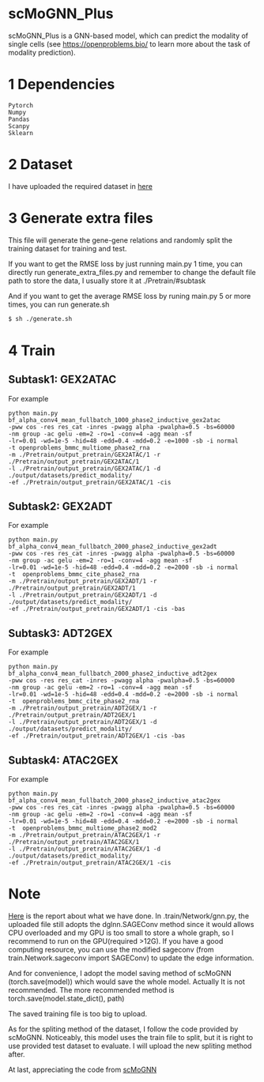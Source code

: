 # scMoGNN_Plus
scMoGNN_Plus is a GNN-based model, which can predict the modality of single cells (see https://openproblems.bio/ to learn more about the task of modality prediction).


1 Dependencies
======
```
Pytorch
Numpy
Pandas
Scanpy
Sklearn
```

2 Dataset
======
I have uploaded the required dataset in [here](https://drive.google.com/drive/folders/1ZYi9CQ-C7Qg9eL6CirZGmXB7Wj4GFqb8?usp=share_link)

3 Generate extra files
======
This file will generate the gene-gene relations and randomly split the training dataset for training and test.

If you want to get the RMSE loss by just running main.py 1 time, you can directly run generate_extra_files.py and remember to change the default file path to store the data, I usually store it at ./Pretrain/#subtask

And if you want to get the average RMSE loss by runing main.py 5 or more times, you can run generate.sh
``` bash
$ sh ./generate.sh
```

4 Train
=======

Subtask1: GEX2ATAC
-----
For example
```
python main.py bf_alpha_conv4_mean_fullbatch_1000_phase2_inductive_gex2atac 
-pww cos -res res_cat -inres -pwagg alpha -pwalpha=0.5 -bs=60000 
-nm group -ac gelu -em=2 -ro=1 -conv=4 -agg mean -sf 
-lr=0.01 -wd=1e-5 -hid=48 -edd=0.4 -mdd=0.2 -e=1000 -sb -i normal 
-t openproblems_bmmc_multiome_phase2_rna 
-m ./Pretrain/output_pretrain/GEX2ATAC/1 -r ./Pretrain/output_pretrain/GEX2ATAC/1
-l ./Pretrain/output_pretrain/GEX2ATAC/1 -d ./output/datasets/predict_modality/ 
-ef ./Pretrain/output_pretrain/GEX2ATAC/1 -cis
```

Subtask2: GEX2ADT
-----
For example
```
python main.py bf_alpha_conv4_mean_fullbatch_2000_phase2_inductive_gex2adt 
-pww cos -res res_cat -inres -pwagg alpha -pwalpha=0.5 -bs=60000 
-nm group -ac gelu -em=2 -ro=1 -conv=4 -agg mean -sf 
-lr=0.01 -wd=1e-5 -hid=48 -edd=0.4 -mdd=0.2 -e=2000 -sb -i normal 
-t  openproblems_bmmc_cite_phase2_rna 
-m ./Pretrain/output_pretrain/GEX2ADT/1 -r ./Pretrain/output_pretrain/GEX2ADT/1
-l ./Pretrain/output_pretrain/GEX2ADT/1 -d ./output/datasets/predict_modality/ 
-ef ./Pretrain/output_pretrain/GEX2ADT/1 -cis -bas
```

Subtask3: ADT2GEX
-----
For example
```
python main.py bf_alpha_conv4_mean_fullbatch_2000_phase2_inductive_adt2gex
-pww cos -res res_cat -inres -pwagg alpha -pwalpha=0.5 -bs=60000 
-nm group -ac gelu -em=2 -ro=1 -conv=4 -agg mean -sf 
-lr=0.01 -wd=1e-5 -hid=48 -edd=0.4 -mdd=0.2 -e=2000 -sb -i normal 
-t  openproblems_bmmc_cite_phase2_rna 
-m ./Pretrain/output_pretrain/ADT2GEX/1 -r ./Pretrain/output_pretrain/ADT2GEX/1
-l ./Pretrain/output_pretrain/ADT2GEX/1 -d ./output/datasets/predict_modality/ 
-ef ./Pretrain/output_pretrain/ADT2GEX/1 -cis -bas
```

Subtask4: ATAC2GEX
-----
For example
```
python main.py bf_alpha_conv4_mean_fullbatch_2000_phase2_inductive_atac2gex
-pww cos -res res_cat -inres -pwagg alpha -pwalpha=0.5 -bs=60000 
-nm group -ac gelu -em=2 -ro=1 -conv=4 -agg mean -sf 
-lr=0.01 -wd=1e-5 -hid=48 -edd=0.4 -mdd=0.2 -e=2000 -sb -i normal 
-t  openproblems_bmmc_multiome_phase2_mod2 
-m ./Pretrain/output_pretrain/ATAC2GEX/1 -r ./Pretrain/output_pretrain/ATAC2GEX/1
-l ./Pretrain/output_pretrain/ATAC2GEX/1 -d ./output/datasets/predict_modality/ 
-ef ./Pretrain/output_pretrain/ATAC2GEX/1 -cis
```

Note
======
[Here](https://drive.google.com/file/d/1zD6pjKIDsXEfS5kso8DrF8SS670ux1qr/view?usp=share_link) is the report about what we have done.
In .train/Network/gnn.py, the uploaded file still adopts the dglnn.SAGEConv method since it would allows CPU overloaded and my GPU is too small to store a whole graph, so I recommend to run on the GPU(required >12G).
If you have a good computing resource, you can use the modified sageconv (from train.Network.sageconv import SAGEConv) to update the edge information.

And for convenience, I adopt the model saving method of scMoGNN (torch.save(model)) which would save the whole model. Actually It is not recommended.
The more recommended method is torch.save(model.state_dict(), path)

The saved training file is too big to upload.

As for the spliting method of the dataset, I follow the code provided by scMoGNN. Noticeably, this model uses the train file to split, but it is right to use provided test dataset to evaluate.
I will upload the new spliting method after.

At last, appreciating the code from [scMoGNN](https://github.com/openproblems-bio/neurips2021_multimodal_topmethods/tree/main/src/predict_modality/methods/DANCE)
